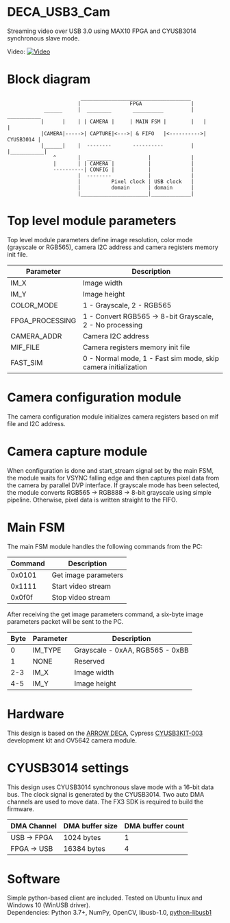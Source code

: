 # DECA_USB3_Cam
Streaming video over USB 3.0 using MAX10 FPGA and CYUSB3014 synchronous slave mode.

Video:
[![Video](https://img.youtube.com/vi/p9z5QxuUcck/0.jpg)](https://youtu.be/p9z5QxuUcck)

# Block diagram
                            ____________________________________
                           |                FPGA                |
                ______     |  ________       __________         |    ___________
               |      |    | | CAMERA |     | MAIN FSM |        |   |           |
               |CAMERA|----->| CAPTURE|<--->| & FIFO   |<---------->| CYUSB3014 |
               |______|    |  --------       ----------         |   |___________|
                   ^       |  ________            |             |
                   |       | | CAMERA |           |             |
                   ----------| CONFIG |           |             |
                           |  --------            |             |
                           |          Pixel clock | USB clock   |
                           |          domain      | domain      |
                           |______________________|_____________| 
                           
# Top level module parameters
Top level module parameters define image resolution, color mode (grayscale or RGB565), camera I2C address and camera registers memory init file.

| Parameter       | Description                                              							|
| ----------------| ------------------------------------------------------------------------------------|
| IM_X            | Image width                                              							|
| IM_Y            | Image height                                             							|
| COLOR_MODE      | 1 - Grayscale, 2 - RGB565                                							|
| FPGA_PROCESSING | 1 - Convert RGB565 -> 8-bit Grayscale, 2 - No processing                            |
| CAMERA_ADDR     | Camera I2C address                                       							|
| MIF_FILE        | Camera registers memory init file                        							|
| FAST_SIM        | 0 - Normal mode, 1 - Fast sim mode, skip camera initialization                      |

# Camera configuration module
The camera configuration module initializes camera registers based on mif file and I2C address.

# Camera capture module
When configuration is done and start_stream signal set by the main FSM, the module waits for VSYNC falling edge and then captures pixel data from the camera by parallel DVP interface. 
If grayscale mode has been selected, the module converts RGB565 -> RGB888 -> 8-bit grayscale using simple pipeline. Otherwise, pixel data is written straight to the FIFO.


# Main FSM
The main FSM module handles the following commands from the PC:

| Command | Description          |
| --------| ---------------------|
| 0x0101  | Get image parameters |
| 0x1111  | Start video stream   |
| 0x0f0f  | Stop video stream    |

After receiving the get image parameters command, a six-byte image parameters packet will be sent to the PC.

| Byte | Parameter | Description                     |
| -----| ----------| --------------------------------|
| 0    | IM_TYPE   | Grayscale - 0xAA, RGB565 - 0xBB |
| 1    | NONE      | Reserved                        |
| 2-3  | IM_X      | Image width                     |
| 4-5  | IM_Y      | Image height                    |

# Hardware
This design is based on the [ARROW DECA](https://www.arrow.com/en/products/deca/arrow-development-tools
), Cypress [CYUSB3KIT-003](https://www.cypress.com/documentation/development-kitsboards/cyusb3kit-003-ez-usb-fx3-superspeed-explorer-kit) development kit and OV5642 camera module.


# CYUSB3014 settings
This design uses CYUSB3014 synchronous slave mode with a 16-bit data bus. The clock signal is generated by the CYUSB3014.
Two auto DMA channels are used to move data. The FX3 SDK is required to build the firmware. 

| DMA Channel | DMA buffer size | DMA buffer count |
| ------------| ----------------| -----------------|
| USB -> FPGA | 1024 bytes      | 1                |
| FPGA -> USB | 16384 bytes     | 4                |        

# Software
Simple python-based client are included.
Tested on Ubuntu linux and Windows 10 (WinUSB driver).  
Dependencies: Python 3.7+, NumPy, OpenCV, libusb-1.0, [python-libusb1](https://github.com/vpelletier/python-libusb1)
